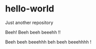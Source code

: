 # hello-world
Just another repository

Beeh! Beeh beeh beeehh !!

Beeh beeh beeehhh beh beeh beeehhhh !
